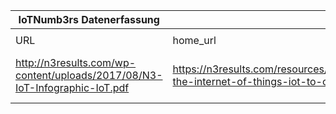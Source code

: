 |IoTNumb3rs Datenerfassung|||||||||||
| ---- | ---- | ---- | ---- | ---- | ---- | ---- | ---- | ---- | ---- | ---- |
||||||||||||
|URL|home_url|filename|device_class|device_count|market_class|market_volume|prognosis_year|publication_year|authorship_class|Dropbox folder|
|http://n3results.com/wp-content/uploads/2017/08/N3-IoT-Infographic-IoT.pdf|https://n3results.com/resources/infographic-the-internet-of-things-iot-to-come/|file11_N3-IoT-Infographic-IoT.pdf||||||||MariaMarg/20181118-1503|
